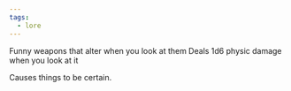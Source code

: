 ```yaml
---
tags:
  - lore
---
```

Funny weapons that alter when you look at them 
Deals 1d6 physic damage when you look at it

Causes things to be certain. 


